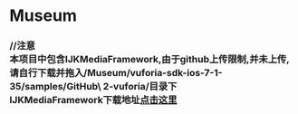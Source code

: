 # Museum

<h3>//注意
</br>
本项目中包含IJKMediaFramework,由于github上传限制,并未上传,请自行下载并拖入/Museum/vuforia-sdk-ios-7-1-35/samples/GitHub\ 2-vuforia/目录下
</br>
IJKMediaFramework下载地址<a href="https://pan.baidu.com/s/1mhSwfSs">点击这里</a></h3>

